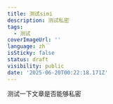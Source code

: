```yaml
---
title: 测试simi
description: 测试私密
tags:
  - 测试
coverImageUrl: ''
language: zh
isSticky: false
status: draft
visibility: public
date: '2025-06-20T00:22:18.171Z'
---
```

测试一下文章是否能够私密
